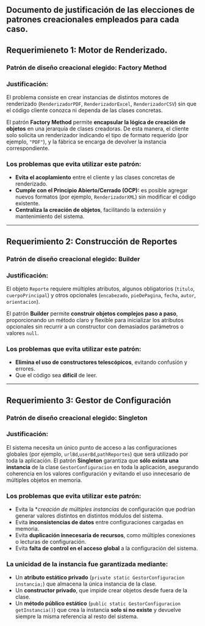 ## Documento de justificación de las elecciones de patrones creacionales empleados para cada caso.

## Requerimieneto 1: Motor de Renderizado.
### Patrón de diseño creacional elegido: **Factory Method**
### Justificación: 

El problema consiste en crear instancias de distintos motores de renderizado (`RenderizadorPDF`, `RenderizadorExcel`, `RenderizadorCSV`) sin que el código cliente conozca ni dependa de las clases concretas.

El patrón **Factory Method** permite **encapsular la lógica de creación de objetos** en una jerarquía de clases creadoras. De esta manera, el cliente solo solicita un renderizador indicando el tipo de formato requerido (por ejemplo, `"PDF"`), y la fábrica se encarga de devolver la instancia correspondiente.

### Los problemas que evita utilizar este patrón: 
- **Evita el acoplamiento**  entre el cliente y las clases concretas de renderizado.  
- **Cumple con el Principio Abierto/Cerrado (OCP):** es posible agregar nuevos formatos (por ejemplo, `RenderizadorXML`) sin modificar el código existente.  
- **Centraliza la creación de objetos**, facilitando la extensión y mantenimiento del sistema.

---
##  Requerimiento 2: Construcción de Reportes
### Patrón de diseño creacional elegido: **Builder**
###  Justificación:
El objeto `Reporte` requiere múltiples atributos, algunos obligatorios (`titulo`, `cuerpoPrincipal`) y otros opcionales (`encabezado`, `pieDePagina`, `fecha`, `autor`, `orientacion`).  

El patrón **Builder** permite **construir objetos complejos paso a paso**, proporcionando un método claro y flexible para inicializar los atributos opcionales sin recurrir a un constructor con demasiados parámetros o valores `null`.

### Los problemas que evita utilizar este patrón: 
- **Elimina el uso de constructores telescópicos**, evitando confusión y errores.  
- Que el código sea **difícil** de leer.

---
##  Requerimiento 3: Gestor de Configuración
### Patrón de diseño creacional elegido: **Singleton**
###  Justificación:
El sistema necesita un único punto de acceso a las configuraciones globales (por ejemplo, `urlBd`,`userBd`,`pathReportes`) que será utilizado por toda la aplicación.
El patrón **Singleton** garantiza que **sólo exista una instancia** de la clase `GestorConfiguracion` en toda la aplicación, asegurando coherencia en los valores configuración y evitando el uso innecesario de múltiples objetos en memoria.

### Los problemas que evita utilizar este patrón: 
- Evita la **creación de múltiples instancias* de configuración que podrían generar valores distintos en distintos módulos del sistema.
- Evita **inconsistencias de datos** entre configuraciones cargadas en memoria.
- Evita **duplicación innecesaria de recursos**, como múltiples conexiones o lecturas de configuración.
- Evita **falta de control en el acceso global** a la configuración del sistema.

### La unicidad de la instancia fue garantizada mediante:
- Un **atributo estático privado** (`private static GestorConfiguracion instancia;`) que almacena la única instancia de la clase.  
- Un **constructor privado**, que impide crear objetos desde fuera de la clase.  
- Un **método público estático** (`public static GestorConfiguracion getInstancia()`) que crea la instancia **solo si no existe** y devuelve siempre la misma referencia al resto del sistema.
  
